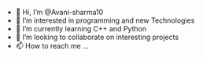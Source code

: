 - 👋 Hi, I’m @Avani-sharma10
- 👀 I’m interested in programming and new Technologies
- 🌱 I’m currently learning C++ and Python
- 💞️ I’m looking to collaborate on interesting projects
- 📫 How to reach me ...

<!---
Avani-sharma10/Avani-sharma10 is a ✨ special ✨ repository because its `README.md` (this file) appears on your GitHub profile.
You can click the Preview link to take a look at your changes.
--->
